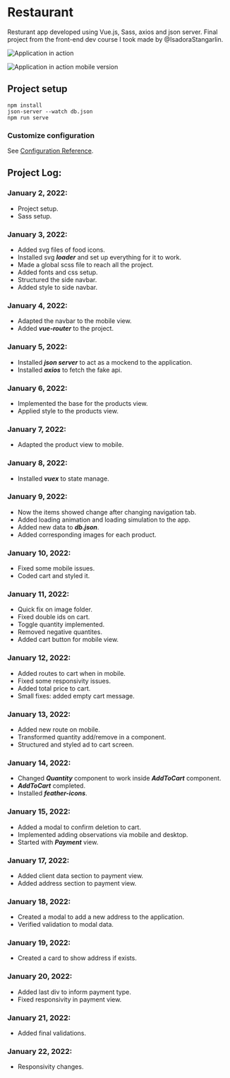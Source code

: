 # Restaurant

Resturant app developed using Vue.js, Sass, axios and json server.
Final project from the front-end dev course I took made by @IsadoraStangarlin.

![Application in action](https://github.com/ClaudioKamoda/Restaurant-App/blob/main/src/assets/example.gif)

![Application in action mobile version](https://github.com/ClaudioKamoda/Restaurant-App/blob/main/src/assets/mobile.gif)

## Project setup

```
npm install
json-server --watch db.json
npm run serve
```

### Customize configuration

See [Configuration Reference](https://cli.vuejs.org/config/).

## Project Log:

### January 2, 2022:

-   Project setup.
-   Sass setup.

### January 3, 2022:

-   Added svg files of food icons.
-   Installed svg **_loader_** and set up everything for it to work.
-   Made a global scss file to reach all the project.
-   Added fonts and css setup.
-   Structured the side navbar.
-   Added style to side navbar.

### January 4, 2022:

-   Adapted the navbar to the mobile view.
-   Added **_vue-router_** to the project.

### January 5, 2022:

-   Installed **_json server_** to act as a mockend to the application.
-   Installed **_axios_** to fetch the fake api.

### January 6, 2022:

-   Implemented the base for the products view.
-   Applied style to the products view.

### January 7, 2022:

-   Adapted the product view to mobile.

### January 8, 2022:

-   Installed **_vuex_** to state manage.

### January 9, 2022:

-   Now the items showed change after changing navigation tab.
-   Added loading animation and loading simulation to the app.
-   Added new data to **_db.json_**.
-   Added corresponding images for each product.

### January 10, 2022:

-   Fixed some mobile issues.
-   Coded cart and styled it.

### January 11, 2022:

-   Quick fix on image folder.
-   Fixed double ids on cart.
-   Toggle quantity implemented.
-   Removed negative quantites.
-   Added cart button for mobile view.

### January 12, 2022:

-   Added routes to cart when in mobile.
-   Fixed some responsivity issues.
-   Added total price to cart.
-   Small fixes: added empty cart message.

### January 13, 2022:

-   Added new route on mobile.
-   Transformed quantity add/remove in a component.
-   Structured and styled ad to cart screen.

### January 14, 2022:

-   Changed **_Quantity_** component to work inside **_AddToCart_** component.
-   **_AddToCart_** completed.
-   Installed **_feather-icons_**.

### January 15, 2022:

-   Added a modal to confirm deletion to cart.
-   Implemented adding observations via mobile and desktop.
-   Started with **_Payment_** view.

### January 17, 2022:

-   Added client data section to payment view.
-   Added address section to payment view.

### January 18, 2022:

-   Created a modal to add a new address to the application.
-   Verified validation to modal data.

### January 19, 2022:

-   Created a card to show address if exists.

### January 20, 2022:

-   Added last div to inform payment type.
-   Fixed responsivity in payment view.

### January 21, 2022:

-   Added final validations.

### January 22, 2022:

-   Responsivity changes.

